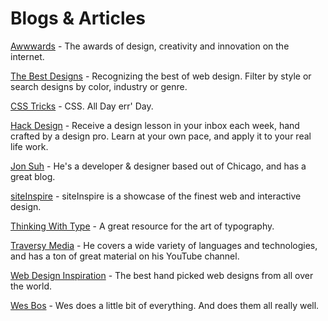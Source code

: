 # Blogs & Articles

[Awwwards](https://www.awwwards.com/) - The awards of design, creativity and innovation on the internet.

[The Best Designs](https://www.thebestdesigns.com/) - Recognizing the best of web design. Filter by style or search designs by color, industry or genre.

[CSS Tricks](https://css-tricks.com/) - CSS. All Day err' Day.

[Hack Design](https://hackdesign.org/) - Receive a design lesson in your inbox each week, hand crafted by a design pro. Learn at your own pace, and apply it to your real life work.

[Jon Suh](https://jonsuh.com/) - He's a developer & designer based out of Chicago, and has a great blog. 

[siteInspire](https://www.siteinspire.com/) - siteInspire is a showcase of the finest web and interactive design.

[Thinking With Type](http://thinkingwithtype.com/) - A great resource for the art of typography. 

[Traversy Media](http://www.traversymedia.com/) - He covers a wide variety of languages and technologies, and has a ton of great material on his YouTube channel. 

[Web Design Inspiration](http://www.webdesign-inspiration.com/) - The best hand picked web designs from all over the world.

[Wes Bos](http://wesbos.com/) - Wes does a little bit of everything. And does them all really well.
